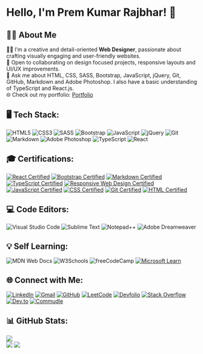 # Hello, I'm Prem Kumar Rajbhar! 👋

## 👨‍💻 About Me
👨‍🎓 I’m a creative and detail-oriented <strong>Web Designer</strong>, passionate about crafting visually engaging and user-friendly websites. <br>🤝 Open to collaborating on design focused projects, responsive layouts and UI/UX improvements.<br>💬 Ask me about HTML, CSS, SASS, Bootstrap, JavaScript, jQuery, Git, GitHub, Markdown and Adobe Photoshop. I also have a basic understanding of TypeScript and React.js.<br>🌐 Check out my portfolio: [Portfolio](https://premkrrajbhar.github.io/Prem-Kumar/)


## 🖥️ Tech Stack:
![HTML5](https://img.shields.io/badge/HTML5-%23E34F26.svg?style=for-the-badge&logo=html5&logoColor=white) 
![CSS3](https://img.shields.io/badge/CSS3-%231572B6.svg?style=for-the-badge&logo=css3&logoColor=white) 
![SASS](https://img.shields.io/badge/Sass-hotpink.svg?style=for-the-badge&logo=sass&logoColor=white) 
![Bootstrap](https://img.shields.io/badge/Bootstrap-7952B3.svg?style=for-the-badge&logo=bootstrap&logoColor=white) 
![JavaScript](https://img.shields.io/badge/JavaScript-F7DF1E.svg?style=for-the-badge&logo=javascript&logoColor=000) 
![jQuery](https://img.shields.io/badge/jQuery-0769AD.svg?style=for-the-badge&logo=jquery&logoColor=white) 
![Git](https://img.shields.io/badge/Git-%23F05033.svg?style=for-the-badge&logo=git&logoColor=white) 
![Markdown](https://img.shields.io/badge/Markdown-%23000000.svg?style=for-the-badge&logo=markdown&logoColor=white) 
![Adobe Photoshop](https://img.shields.io/badge/Adobe%20Photoshop-31A8FF.svg?style=for-the-badge&logo=Adobe-Photoshop&logoColor=white) 
![TypeScript](https://img.shields.io/badge/TypeScript-007ACC.svg?style=for-the-badge&logo=typescript&logoColor=white) 
![React](https://img.shields.io/badge/React-%2320232a.svg?style=for-the-badge&logo=react&logoColor=%2361DAFB)


## 🎓 Certifications:
[![React Certified](https://img.shields.io/badge/Certified-React-%2361DAFB?style=for-the-badge&logo=react&logoColor=white)](https://drive.google.com/file/d/10SkbmbOUlev5tGv2s8OjVFfFArbHWP2_/view?usp=sharing) [![Bootstrap Certified](https://img.shields.io/badge/Certified-Bootstrap-563D7C?style=for-the-badge&logo=bootstrap)](https://www.csharp.com/certification/certificate/ffxqpbib) [![Markdown Certified](https://img.shields.io/badge/Certified-Markdown-black?style=for-the-badge&logo=markdown)](https://learn.microsoft.com/api/achievements/share/en-in/premkrrajbhar/KGKZ732B?sharingId=45F30A0DD5F5217) [![TypeScript Certified](https://img.shields.io/badge/Certified-TypeScript-blue?style=for-the-badge&logo=typescript)](https://www.mygreatlearning.com/academy/learn-for-free/courses/introduction-to-typescript?utm_source=linkedin&utm_medium=linkedin&utm_campaign=linkedin_certificate_share&utm_source_page=public_certificate_view) [![Responsive Web Design Certified](https://img.shields.io/badge/Certified-Responsive%20Web%20Design-teal?style=for-the-badge&logo=freecodecamp)](https://www.freecodecamp.org/certification/premkrrajbhar/responsive-web-design) [![JavaScript Certified](https://img.shields.io/badge/Certified-JavaScript-yellow?style=for-the-badge&logo=javascript)](https://www.hackerrank.com/certificates/da35aac8a6a0) [![CSS Certified](https://img.shields.io/badge/Certified-CSS-purple?style=for-the-badge&logo=css3)](https://www.hackerrank.com/certificates/9ce4df99a11f) [![Git Certified](https://img.shields.io/badge/Certified-Git-orange?style=for-the-badge&logo=git)](https://drive.google.com/file/d/1YDls02lg3orBqZwLsab1msapGrdc7KvW/view) [![HTML Certified](https://img.shields.io/badge/Certified-HTML-blue?style=for-the-badge&logo=html5)](https://drive.google.com/file/d/14jhtmTilQz0B-cVXjLyytyBbbOzugb0Y/view)

## 💻 Code Editors:
![Visual Studio Code](https://custom-icon-badges.demolab.com/badge/Visual%20Studio%20Code-0078d7.svg?logo=vsc&logoColor=white) 
![Sublime Text](https://img.shields.io/badge/Sublime%20Text-%23575757.svg?logo=sublime-text&logoColor=important) 
![Notepad++](https://img.shields.io/badge/Notepad++-90E59A.svg?&logo=notepad%2b%2b&logoColor=black)
![Adobe Dreamweaver](https://img.shields.io/badge/Adobe%20Dreamweaver-FF61F6.svg?&logo=Adobe%20Dreamweaver&logoColor=white)

## 💡 Self Learning:
![MDN Web Docs](https://img.shields.io/badge/MDN%20Web%20Docs-000?logo=mdnwebdocs&logoColor=fff) 
![W3Schools](https://img.shields.io/badge/W3Schools-04AA6D?logo=w3schools&logoColor=fff) 
![freeCodeCamp](https://img.shields.io/badge/freeCodeCamp-0A0A23?logo=freecodecamp&logoColor=fff) 
[![Microsoft Learn](https://img.shields.io/badge/-Microsoft%20Learn-258FFA?logo=microsoft&logoColor=white)](https://learn.microsoft.com/en-us/users/premkrrajbhar/)

## 🌐 Connect with Me:
[![LinkedIn](https://custom-icon-badges.demolab.com/badge/LinkedIn-0A66C2?logo=linkedin-white&logoColor=fff)](https://www.linkedin.com/in/premkrrajbhar/) 
[![Gmail](https://img.shields.io/badge/Gmail-D14836?logo=gmail&logoColor=white)](mailto:premkumarrajbhar22@gmail.com) 
[![GitHub](https://img.shields.io/badge/GitHub-%23121011.svg?logo=github&logoColor=white)](https://github.com/premkrrajbhar) 
[![LeetCode](https://img.shields.io/badge/LeetCode-000000?logo=LeetCode&logoColor=#d16c06)](https://leetcode.com/u/premkrrajbhar/) 
[![Devfolio](https://img.shields.io/badge/Devfolio-29b6f6?logo=for-the-badge&logo=dev.to&logoColor=white)](https://devfolio.co/@premkrrajbhar) 
[![Stack Overflow](https://img.shields.io/badge/-Stackoverflow-FE7A16?logo=stack-overflow&logoColor=white)](https://stackoverflow.com/users/28282495) 
[![Dev.to](https://img.shields.io/badge/Dev.to-0A0A0A?logo=devdotto&logoColor=white)](https://dev.to/premkrrajbhar) 
[![Commudle](https://img.shields.io/badge/-Commudle-0A66C2?logo=commudle&logoColor=white)](https://www.commudle.com/users/premkrrajbhar) 

## 📊 GitHub Stats:
![](https://github-readme-stats.vercel.app/api/top-langs/?username=premkrrajbhar&theme=default&hide_border=false&include_all_commits=true&count_private=true&layout=compact)<br/>
![](https://github-readme-stats.vercel.app/api?username=premkrrajbhar&theme=default&hide_border=false&include_all_commits=true&count_private=true)
![](https://github-readme-streak-stats.herokuapp.com/?user=premkrrajbhar&theme=default&hide_border=false)
